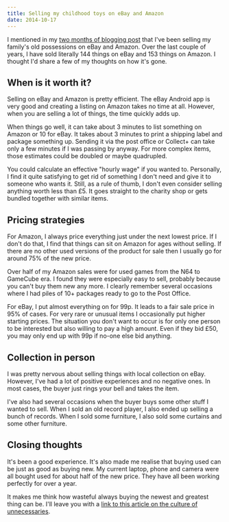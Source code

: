 ```yaml
---
title: Selling my childhood toys on eBay and Amazon
date: 2014-10-17
---
```


I mentioned in my [two months of blogging post](/two-months-of-blogging/#what-ive-been-doing-when-i-havent-been-blogging) that I've been selling my family's old possessions on eBay and Amazon. Over the last couple of years, I have sold literally 144 things on eBay and 153 things on Amazon. I thought I'd share a few of my thoughts on how it's gone.


## When is it worth it?

Selling on eBay and Amazon is pretty efficient. The eBay Android app is very good and creating a listing on Amazon takes no time at all. However, when you are selling a lot of things, the time quickly adds up. 

When things go well, it can take about 3 minutes to list something on Amazon or 10 for eBay. It takes about 3 minutes to print a shipping label and package something up. Sending it via the post office or Collect+ can take only a few minutes if I was passing by anyway. For more complex items, those estimates could be doubled or maybe quadrupled. 

You could calculate an effective "hourly wage" if you wanted to. Personally, I find it quite satisfying to get rid of something I don't need and give it to someone who wants it. Still, as a rule of thumb, I don't even consider selling anything worth less than £5. It goes straight to the charity shop or gets bundled together with similar items. 

## Pricing strategies

For Amazon, I always price everything just under the next lowest price. If I don't do that, I find that things can sit on Amazon for ages without selling. If there are no other used versions of the product for sale then I usually go for around 75% of the new price. 

Over half of my Amazon sales were for used games from the N64 to GameCube era. I found they were especially easy to sell, probably because you can't buy them new any more. I clearly remember several occasions where I had piles of 10+ packages ready to go to the Post Office.

For eBay, I put almost everything on for 99p. It leads to a fair sale price in 95% of cases. For very rare or unusual items I occasionally put higher starting prices. The situation you don't want to occur is for only one person to be interested but also willing to pay a high amount. Even if they bid £50, you may only end up with 99p if no-one else bid anything. 

## Collection in person

I was pretty nervous about selling things with local collection on eBay. However, I've had a lot of positive experiences and no negative ones. In most cases, the buyer just rings your bell and takes the item. 

I've also had several occasions when the buyer buys some other stuff I wanted to sell. When I sold an old record player, I also ended up selling a bunch of records. When I sold some furniture, I also sold some curtains and some other furniture. 

## Closing thoughts

It's been a good experience. It's also made me realise that buying used can be just as good as buying new. My current laptop, phone and camera were all bought used for about half of the new price. They have all been working perfectly for over a year.

It makes me think how wasteful always buying the newest and greatest thing can be. I'll leave you with a [link to this article on the culture of unnecessaries](http://www.raptitude.com/2010/07/your-lifestyle-has-already-been-designed/).
